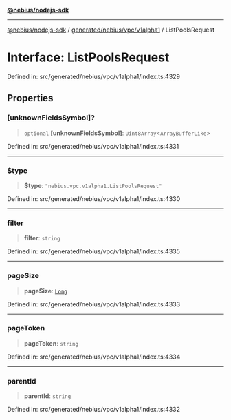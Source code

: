 [**@nebius/nodejs-sdk**](../../../../../README.md)

***

[@nebius/nodejs-sdk](../../../../../README.md) / [generated/nebius/vpc/v1alpha1](../README.md) / ListPoolsRequest

# Interface: ListPoolsRequest

Defined in: src/generated/nebius/vpc/v1alpha1/index.ts:4329

## Properties

### \[unknownFieldsSymbol\]?

> `optional` **\[unknownFieldsSymbol\]**: `Uint8Array`\<`ArrayBufferLike`\>

Defined in: src/generated/nebius/vpc/v1alpha1/index.ts:4331

***

### $type

> **$type**: `"nebius.vpc.v1alpha1.ListPoolsRequest"`

Defined in: src/generated/nebius/vpc/v1alpha1/index.ts:4330

***

### filter

> **filter**: `string`

Defined in: src/generated/nebius/vpc/v1alpha1/index.ts:4335

***

### pageSize

> **pageSize**: [`Long`](../../../../../runtime/protos/core/classes/Long.md)

Defined in: src/generated/nebius/vpc/v1alpha1/index.ts:4333

***

### pageToken

> **pageToken**: `string`

Defined in: src/generated/nebius/vpc/v1alpha1/index.ts:4334

***

### parentId

> **parentId**: `string`

Defined in: src/generated/nebius/vpc/v1alpha1/index.ts:4332
